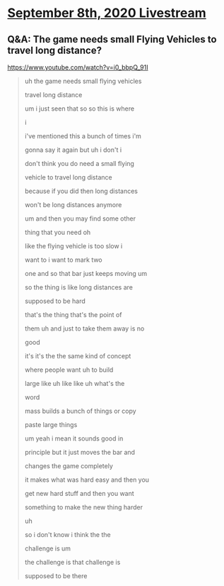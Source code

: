 # [September 8th, 2020 Livestream](../2020-09-08.md)
## Q&A: The game needs small Flying Vehicles to travel long distance?
https://www.youtube.com/watch?v=i0_bbpQ_91I
> uh the game needs small flying vehicles
>
> travel long distance
>
> um i just seen that so so this is where
>
> i
>
> i've mentioned this a bunch of times i'm
>
> gonna say it again but uh i don't i
>
> don't think you do need a small flying
>
> vehicle to travel long distance
>
> because if you did then long distances
>
> won't be long distances anymore
>
> um and then you may find some other
>
> thing that you need oh
>
> like the flying vehicle is too slow i
>
> want to i want to mark two
>
> one and so that bar just keeps moving um
>
> so the thing is like long distances are
>
> supposed to be hard
>
> that's the thing that's the point of
>
> them uh and just to take them away is no
>
> good
>
> it's it's the the same kind of concept
>
> where people want uh to build
>
> large like uh like like uh what's the
>
> word
>
> mass builds a bunch of things or copy
>
> paste large things
>
> um yeah i mean it sounds good in
>
> principle but it just moves the bar and
>
> changes the game completely
>
> it makes what was hard easy and then you
>
> get new hard stuff and then you want
>
> something to make the new thing harder
>
> uh
>
> so i don't know i think the the
>
> challenge is um
>
> the challenge is that challenge is
>
> supposed to be there
>
